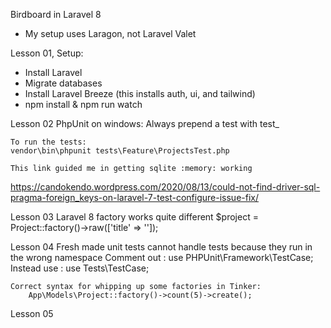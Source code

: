 Birdboard in Laravel 8

- My setup uses Laragon, not Laravel Valet

Lesson 01, Setup:
 - Install Laravel
 - Migrate databases
 - Install Laravel Breeze (this installs auth, ui, and tailwind)
 - npm install & npm run watch

Lesson 02 
    PhpUnit on windows: Always prepend a test with test_

    To run the tests:
    vendor\bin\phpunit tests\Feature\ProjectsTest.php

    This link guided me in getting sqlite :memory: working
https://candokendo.wordpress.com/2020/08/13/could-not-find-driver-sql-pragma-foreign_keys-on-laravel-7-test-configure-issue-fix/

Lesson 03
    Laravel 8 factory works quite different
        $project = Project::factory()->raw(['title' => '']);

Lesson 04
    Fresh made unit tests cannot handle tests because they run in the wrong namespace
    Comment out : use PHPUnit\Framework\TestCase;
    Instead use : use Tests\TestCase;

    Correct syntax for whipping up some factories in Tinker:
        App\Models\Project::factory()->count(5)->create();

Lesson 05


    



 

